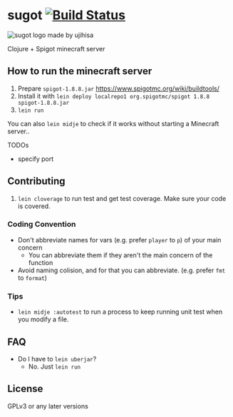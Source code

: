 # sugot [![Build Status](http://jenkins.raa0121.info/job/sugot/badge/icon)](http://jenkins.raa0121.info/job/sugot/)

![sugot logo made by ujihisa](http://cache.gyazo.com/8b5b3fba0e9ea94b303acd77e8920a8c.png)

Clojure + Spigot minecraft server

## How to run the minecraft server

1. Prepare `spigot-1.8.8.jar` https://www.spigotmc.org/wiki/buildtools/
2. Install it with `lein deploy localrepo1 org.spigotmc/spigot 1.8.8 spigot-1.8.8.jar`
3. `lein run`

You can also `lein midje` to check if it works without starting a Minecraft server..

TODOs

* specify port

## Contributing

1. `lein cloverage` to run test and get test coverage. Make sure your code is covered.

### Coding Convention

* Don't abbreviate names for vars (e.g. prefer `player` to `p`) of your main concern
    * You can abbreviate them if they aren't the main concern of the function
* Avoid naming colision, and for that you can abbreviate. (e.g. prefer `fmt` to `format`)

### Tips

  * `lein midje :autotest` to run a process to keep running unit test
    when you modify a file.

## FAQ

* Do I have to `lein uberjar`?
    * No. Just `lein run`

## License

GPLv3 or any later versions
